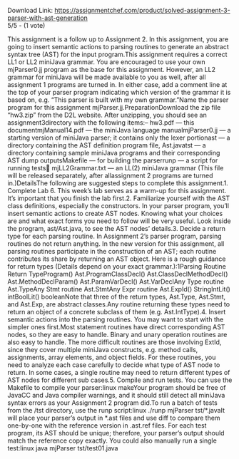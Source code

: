 Download Link: https://assignmentchef.com/product/solved-assignment-3-parser-with-ast-generation
<br>
5/5 - (1 vote)

This assignment is a follow up to Assignment 2. In this assignment, you are going to insert semantic actions to parsing routines to generate an abstract syntax tree (AST) for the input program.This assignment requires a correct LL1 or LL2 miniJava grammar. You are encouraged to use your own mjParser0.jj program as the base for this assignment. However, an LL2 grammar for miniJava will be made available to you as well, after all assignment 1 programs are turned in. In either case, add a comment line at the top of your parser program indicating which version of the grammar it is based on, e.g. “This parser is built with my own grammar.”Name the parser program for this assignment mjParser.jj.PreparationDownload the zip file “hw3.zip” from the D2L website. After unzipping, you should see an assignment3directory with the following items:– hw3.pdf — this documentmjManual14.pdf — the miniJava language manualmjParser0.jj — a starting version of miniJava parser; it contains only the lexer portionast — a directory containing the AST definition program file, Ast.javatst — a directory containing sample miniJava programs and their corresponding AST dump outputsMakefile — for building the parserrunp — a script for running tests&#x3; mjLL2Grammar.txt — an LL(2) miniJava grammar (This file will be released separately, after allassignment 2 programs are turned in.)DetailsThe following are suggested steps to complete this assignment.1. Complete Lab 6. This week’s lab serves as a warm-up for this assignment. It’s important that you finish the lab first.2. Familiarize yourself with the AST class definitions, especially the constructors. In your parser program, you’ll insert semantic actions to create AST nodes. Knowing what your choices are and what exact forms you need to follow will be very useful. Look inside the program, ast/Ast.java, to see the AST nodes’ details.3. Decide a return type for each parsing routine. In Assignment 2’s parser program, parsing routines do not return anything. In the new version for this assignment, all parsing routines participate in the construction of an AST; each routine contributes its share by returning an AST object. Here is a rough guidance for return types (Details depend on your exact grammar.):1Parsing Routine Return TypeProgram() Ast.ProgramClassDecl() Ast.ClassDeclMethodDecl() Ast.MethodDeclParam() Ast.ParamVarDecl() Ast.VarDeclAny Type routine Ast.TypeAny Stmt routine Ast.StmtAny Expr routine Ast.ExpId() StringIntLit() intBoolLit() booleanNote that three of the return types, Ast.Type, Ast.Stmt, and Ast.Exp, are abstract classes.Any routine returning these types need to return an object of a concrete subclass of them (e.g. Ast.IntType).4. Insert semantic actions into the parsing routines. You may want to start with the simpler ones first.Most statement routines have direct corresponding AST nodes, so they are easy to handle. Binary and unary operation routines are also easy to handle. The more difficult routines are those involving ExtId, since they cover multiple miniJava constructs, e.g. method calls, assignments, array elements, and object fields. For these routines, you need to analyze each case carefully to decide what type of AST node to return. In some cases, a single routine may need to return different types of AST nodes for different sub cases.5. Compile and run tests. You can use the Makefile to compile your parser:linux makeYour program should be free of JavaCC and Java compiler warnings, and it should still detect all miniJava syntax errors as your Assignment 2 program did.To run a batch of tests from the /tst directory, use the runp script:linux ./runp mjParser tst/*.javaIt will place your parser’s output in *.ast files and use diff to compare them one-by-one with the reference version in .ast.ref files. For each test program, its AST should be unique; therefore, your parser’s output should match the reference copy exactly. You could also manually run a single test:linux java mjParser tst/test01.java